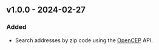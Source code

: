 ## v1.0.0 - 2024-02-27

### Added
- Search addresses by zip code using the [OpenCEP](https://opencep.com/) API.